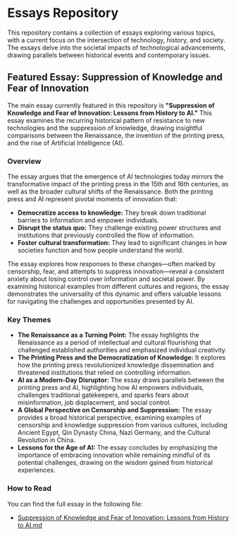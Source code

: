 # Essays Repository

This repository contains a collection of essays exploring various topics, with a current focus on the intersection of
technology, history, and society. The essays delve into the societal impacts of technological advancements, drawing
parallels between historical events and contemporary issues.

## Featured Essay: Suppression of Knowledge and Fear of Innovation

The main essay currently featured in this repository is **"Suppression of Knowledge and Fear of Innovation: Lessons from
History to AI."** This essay examines the recurring historical pattern of resistance to new technologies and the
suppression of knowledge, drawing insightful comparisons between the Renaissance, the invention of the printing press,
and the rise of Artificial Intelligence (AI).

### Overview

The essay argues that the emergence of AI technologies today mirrors the transformative impact of the printing press in
the 15th and 16th centuries, as well as the broader cultural shifts of the Renaissance. Both the printing press and AI
represent pivotal moments of innovation that:

* **Democratize access to knowledge:** They break down traditional barriers to information and empower individuals.
* **Disrupt the status quo:** They challenge existing power structures and institutions that previously controlled the
  flow of information.
* **Foster cultural transformation:** They lead to significant changes in how societies function and how people
  understand the world.

The essay explores how responses to these changes—often marked by censorship, fear, and attempts to suppress
innovation—reveal a consistent anxiety about losing control over information and societal power. By examining historical
examples from different cultures and regions, the essay demonstrates the universality of this dynamic and offers
valuable lessons for navigating the challenges and opportunities presented by AI.

### Key Themes

* **The Renaissance as a Turning Point:** The essay highlights the Renaissance as a period of intellectual and cultural
  flourishing that challenged established authorities and emphasized individual creativity.
* **The Printing Press and the Democratization of Knowledge:** It explores how the printing press revolutionized
  knowledge dissemination and threatened institutions that relied on controlling information.
* **AI as a Modern-Day Disruptor:** The essay draws parallels between the printing press and AI, highlighting how AI
  empowers individuals, challenges traditional gatekeepers, and sparks fears about misinformation, job displacement, and
  social control.
* **A Global Perspective on Censorship and Suppression:** The essay provides a broad historical perspective, examining
  examples of censorship and knowledge suppression from various cultures, including Ancient Egypt, Qin Dynasty China,
  Nazi Germany, and the Cultural Revolution in China.
* **Lessons for the Age of AI:** The essay concludes by emphasizing the importance of embracing innovation while
  remaining mindful of its potential challenges, drawing on the wisdom gained from historical experiences.

### How to Read

You can find the full essay in the following file:

* [Suppression of Knowledge and Fear of Innovation: Lessons from History to AI.md](AI/ReneissanceAI.md)